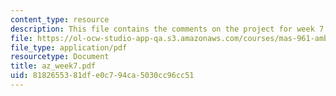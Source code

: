 ```yaml
---
content_type: resource
description: This file contains the comments on the project for week 7.
file: https://ol-ocw-studio-app-qa.s3.amazonaws.com/courses/mas-961-ambient-intelligence-spring-2005/8182655381dfe0c794ca5030cc96cc51_az_week7.pdf
file_type: application/pdf
resourcetype: Document
title: az_week7.pdf
uid: 81826553-81df-e0c7-94ca-5030cc96cc51
---
```


